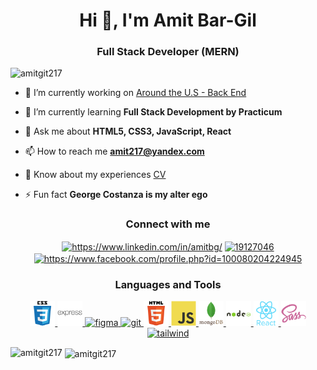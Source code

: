 <h1 align="center">Hi 👋, I'm Amit Bar-Gil</h1>
<h3 align="center">Full Stack Developer (MERN)</h3>

<p align="left"> <img src="https://komarev.com/ghpvc/?username=amitgit217&label=Profile%20views&color=0091ff&style=plastic" alt="amitgit217" /> </p>

- 🔭 I’m currently working on [Around the U.S - Back End](https://github.com/AmitGit217/around-express)

- 🌱 I’m currently learning **Full Stack Development by Practicum**

- 💬 Ask me about **HTML5, CSS3, JavaScript, React**

- 📫 How to reach me **amit217@yandex.com**

- 📄 Know about my experiences [CV](https://docs.google.com/document/d/1Z-h567ZW0Dlw-eLFxTDNsOw2rCv_ntS6/edit?usp=sharing&ouid=107111604304848457478&rtpof=true&sd=true)

- ⚡ Fun fact **George Costanza is my alter ego**

<h3 align="center">Connect with me</h3>
<p align="center">
<a href="https://www.linkedin.com/in/amitbg/" target="blank"><img align="center" src="https://raw.githubusercontent.com/rahuldkjain/github-profile-readme-generator/master/src/images/icons/Social/linked-in-alt.svg" alt="https://www.linkedin.com/in/amitbg/" height="30" width="40" /></a>
<a href="https://stackoverflow.com/users/19127046" target="blank"><img align="center" src="https://raw.githubusercontent.com/rahuldkjain/github-profile-readme-generator/master/src/images/icons/Social/stack-overflow.svg" alt="19127046" height="30" width="40" /></a>
<a href="https://fb.com/https://www.facebook.com/profile.php?id=100080204224945" target="blank"><img align="center" src="https://raw.githubusercontent.com/rahuldkjain/github-profile-readme-generator/master/src/images/icons/Social/facebook.svg" alt="https://www.facebook.com/profile.php?id=100080204224945" height="30" width="40" /></a>
</p>

<h3 align="center">Languages and Tools</h3>
<p align="center"> <a href="https://www.w3schools.com/css/" target="_blank" rel="noreferrer"> <img src="https://raw.githubusercontent.com/devicons/devicon/master/icons/css3/css3-original-wordmark.svg" alt="css3" width="40" height="40"/> </a> <a href="https://expressjs.com" target="_blank" rel="noreferrer"> <img src="https://raw.githubusercontent.com/devicons/devicon/master/icons/express/express-original-wordmark.svg" alt="express" width="40" height="40"/> </a> <a href="https://www.figma.com/" target="_blank" rel="noreferrer"> <img src="https://www.vectorlogo.zone/logos/figma/figma-icon.svg" alt="figma" width="40" height="40"/> </a> <a href="https://git-scm.com/" target="_blank" rel="noreferrer"> <img src="https://www.vectorlogo.zone/logos/git-scm/git-scm-icon.svg" alt="git" width="40" height="40"/> </a> <a href="https://www.w3.org/html/" target="_blank" rel="noreferrer"> <img src="https://raw.githubusercontent.com/devicons/devicon/master/icons/html5/html5-original-wordmark.svg" alt="html5" width="40" height="40"/> </a> <a href="https://developer.mozilla.org/en-US/docs/Web/JavaScript" target="_blank" rel="noreferrer"> <img src="https://raw.githubusercontent.com/devicons/devicon/master/icons/javascript/javascript-original.svg" alt="javascript" width="40" height="40"/> </a> <a href="https://www.mongodb.com/" target="_blank" rel="noreferrer"> <img src="https://raw.githubusercontent.com/devicons/devicon/master/icons/mongodb/mongodb-original-wordmark.svg" alt="mongodb" width="40" height="40"/> </a> <a href="https://nodejs.org" target="_blank" rel="noreferrer"> <img src="https://raw.githubusercontent.com/devicons/devicon/master/icons/nodejs/nodejs-original-wordmark.svg" alt="nodejs" width="40" height="40"/> </a> <a href="https://reactjs.org/" target="_blank" rel="noreferrer"> <img src="https://raw.githubusercontent.com/devicons/devicon/master/icons/react/react-original-wordmark.svg" alt="react" width="40" height="40"/> </a> <a href="https://sass-lang.com" target="_blank" rel="noreferrer"> <img src="https://raw.githubusercontent.com/devicons/devicon/master/icons/sass/sass-original.svg" alt="sass" width="40" height="40"/> </a> <a href="https://tailwindcss.com/" target="_blank" rel="noreferrer"> <img src="https://www.vectorlogo.zone/logos/tailwindcss/tailwindcss-icon.svg" alt="tailwind" width="40" height="40"/> </a> </p>

<p><img align="left" src="https://github-readme-stats.vercel.app/api/top-langs?username=amitgit217&show_icons=true&locale=en&layout=compact" alt="amitgit217" /></p>

<p>&nbsp;<img align="center" src="https://github-readme-stats.vercel.app/api?username=amitgit217&show_icons=true&theme=synthwave&cache_seconds=1800&locale=en" alt="amitgit217" /></p>


